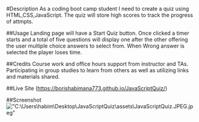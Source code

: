 
#Description
As a coding boot camp student I need to create a quiz using HTML,CSS,JavaScript.
The quiz will store high scores to track the progress of attmpts.

##Usage
Landing page will have a Start Quiz button. Once clicked a timer starts and a total of five questions
will display one after the other offering the user multiple choice answers to select 
from. When Wrong answer is selected the player loses time.

##Credits
Course work and office hours support from instructor and TAs. Participating in group
studies to learn from others as well as utilizing links and materials shared.

##Live Site
(https://borishabimana773.github.io/JavaScriptQuiz/)

##Screenshot
!["C:\Users\habim\Desktop\JavaScriptQuiz\assets\JavaScriptQuiz.JPEG.jpeg"]("C:\Users\habim\Desktop\JavaScriptQuiz\assets\JavaScriptQuiz.JPEG.jpeg")
